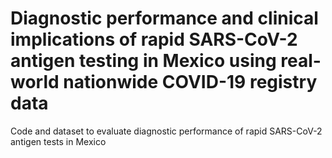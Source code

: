 # Diagnostic performance and clinical implications of rapid SARS-CoV-2 antigen testing in Mexico using real-world nationwide COVID-19 registry data

Code and dataset to evaluate diagnostic performance of rapid SARS-CoV-2 antigen tests in Mexico
